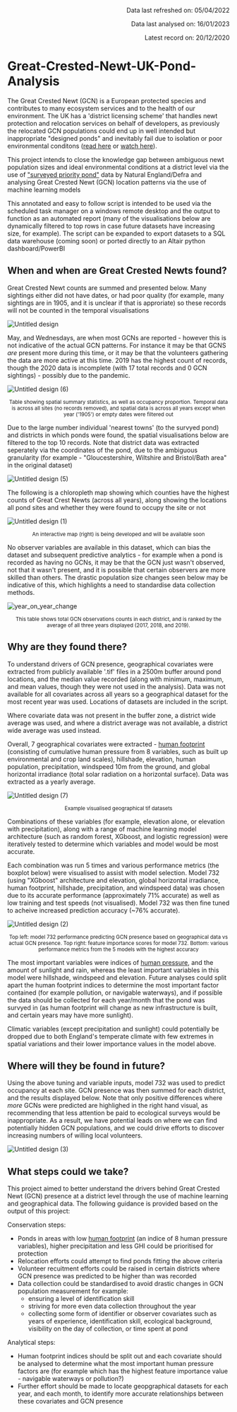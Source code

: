 <p align="right">Data last refreshed on: 05/04/2022 </p>
<p align="right">Data last analysed on: 16/01/2023</p>
<p align="right">Latest record on: 20/12/2020 </p>

# Great-Crested-Newt-UK-Pond-Analysis

The Great Crested Newt (GCN) is a European protected species and contributes to many ecosystem services and to the health of our environment. The UK has a 'district licensing scheme' that handles newt protection and relocation services on behalf of developers, as previously the relocated GCN populations could end up in well intended but inappropriate "designed ponds"  and inevitably fail due to isolation or poor environmental conditons ([read here](https://freshwaterhabitats.org.uk/projects/newt-conservation/#:~:text=The%20new%20approach%20focuses%20on,newts%20can%20breed%20and%20thrive) or [watch here](https://www.youtube.com/watch?v=efJ0YYD1MbM)). 

This project intends to close the knowledge gap between ambiguous newt population sizes and ideal environmental conditions at a district level via the use of ["surveyed priority pond"](https://naturalengland-defra.opendata.arcgis.com/datasets/Defra::surveyed-priority-ponds-england/about) data by Natural England/Defra and analysing Great Crested Newt (GCN) location patterns via the use of machine learning models

This annotated and easy to follow script is intended to be used via the scheduled task manager on a windows remote desktop and the output to function as an automated report (many of the visualisations below are dynamically filtered to top rows in case future datasets have increasing size, for example). The script can be expanded to export datasets to a SQL data warehouse (coming soon) or ported directly to an Altair python dashboard/PowerBI

## When and when are Great Crested Newts found?

Great Crested Newt counts are summed and presented below. Many sightings either did not have dates, or had poor quality (for example, many sightings are in 1905, and it is unclear if that is approriate) so these records will not be counted in the temporal visualisations

![Untitled design](https://user-images.githubusercontent.com/122735369/212549286-e11f6132-33ad-42ec-b2bb-a074f38acf66.jpg)

May, and Wednesdays, are when most GCNs are reported - however this is not indicative of the actual GCN patterns. For instance it may be that GCNS _are_ present more during this time, or it may be that the volunteers gathering the data are more active at this time. 2019 has the highest count of records, though the 2020 data is incomplete (with 17 total records and 0 GCN sightings) - possibly due to the pandemic.

![Untitled design (6)](https://user-images.githubusercontent.com/122735369/212550950-9ac21a6f-07b3-4488-b541-c55c8d491bda.jpg)
<p align="center"><sup>Table showing spatial summary statistics, as well as occupancy proportion. Temporal data is across all sites (no records removed), and spatial data is across all years except when year ('1905') or empty dates were filtered out</sup></p>

Due to the large number individual 'nearest towns' (to the survyed pond) and districts in which ponds were found, the spatial visualisations below are filtered to the top 10 records. Note that district data was extracted seperately via the coordinates of the pond, due to the ambiguous granularity (for example - "Gloucestershire, Wiltshire and Bristol/Bath area" in the original dataset)

![Untitled design (5)](https://user-images.githubusercontent.com/122735369/212550996-275f2d32-39c7-476c-ac56-f4d47f796300.jpg)

The following is a chloropleth map showing which counties have the highest counts of Great Crest Newts (across all years), along showing the locations all pond sites and whether they were found to occupy the site or not

![Untitled design (1)](https://user-images.githubusercontent.com/122735369/212669721-84fe39f2-2ce8-448b-8196-917dca53f4ff.png)
<p align="center"><sup>An interactive map (right) is being developed and will be available soon</sup></p>

No observer variables are available in this dataset, which can bias the dataset and subsequent predictive analytics - for example when a pond is recorded as having no GCNs, it may be that the GCN just wasn't observed, not that it wasn't present, and it is possible that certain observers are more skilled than others. The drastic population size changes seen below may be indicative of this, which highlights a need to standardise data collection methods.

![year_on_year_change](https://user-images.githubusercontent.com/122735369/212964226-8cefec1e-a4d0-4932-8b2e-d636e6a11e67.png)

<p align="center"><sup>This table shows total GCN observations counts in each district, and is ranked by the average of all three years displayed (2017, 2018, and 2019).</sup></p>

## Why are they found there?

To understand drivers of GCN presence, geographical covariates were extracted from publicly available '.tif' files in a 2500m buffer around pond locations, and the median value recorded (along with minimum, maximum, and mean values, though they were not used in the analysis). Data was not available for all covariates across all years so a geographical dataset for the most recent year was used. Locations of datasets are included in the script.

Where covariate data was not present in the buffer zone, a district wide average was used, and where a district average was not available, a district wide average was used instead.

Overall, 7 geographical covariates were extracted - [human footprint](https://sedac.ciesin.columbia.edu/data/set/wildareas-v3-2009-human-footprint) (consisting of cumulative human pressure from 8 variables, such as built up environmental and crop land scales), hillshade, elevation, human population, precipitation, windspeed 10m from the ground, and global horizontal irradiance (total solar radiation on a horizontal surface). Data was extracted as a yearly average.

![Untitled design (7)](https://user-images.githubusercontent.com/122735369/212551258-9d945a85-0aea-47fe-a32b-8f498c68ca96.jpg)

<p align="center"><sup>Example visualised geographical tif datasets</sup></p>

Combinations of these variables (for example, elevation alone, or elevation with precipitation), along with a range of machine learning model architecture (such as random forest, XGboost, and logistic regression) were iteratively tested to determine which variables and model would be most accurate.

Each combination was run 5 times and various performance metrics (the boxplot below) were visualised to assist with model selection. Model 732 (using "XGboost" architecture and elevation, global horizontal irradiance, human footprint, hillshade, precipitation, and windspeed data) was chosen due to its accurate performance (approximately 71% accurate) as well as low training and test speeds (not visualised). Model 732 was then fine tuned to acheive increased prediction accuracy (~76% accurate).

![Untitled design (2)](https://user-images.githubusercontent.com/122735369/212969463-2fb9d16e-3df3-42b9-85e2-f220e76166e0.png)

<p align="center"><sup>Top left: model 732 performance predicting GCN presence based on geographical data vs actual GCN presence. Top right: feature importance scores for model 732. Bottom: various performance metrics from the 5 models with the highest accuracy</sup></p>

The most important variables were indices of [human pressure](https://sedac.ciesin.columbia.edu/data/set/wildareas-v3-2009-human-footprint), and the amount of sunlight and rain, whereas the least important variables in this model were hillshade, windspeed and elevation. Future analyses could split apart the human footprint indices to determine the most important factor contained (for example pollution, or navigable waterways), and if possible the data should be collected for each year/month that the pond was survyed in (as human footprint will change as new infrastructure is built, and certain years may have more sunlight).

Climatic variables (except precipitation and sunlight) could potentially be dropped due to both England's temperate climate with few extremes in spatial variations and their lower importance values in the model above.

## Where will they be found in future?

Using the above tuning and variable inputs, model 732 was used to predict occupancy at each site. GCN presence was then summed for each district, and the results displayed below. Note that only positive differences where _more_ GCNs were predicted are highlighed in the right hand visual, as recommending that less attention be paid to ecological surveys would be inappropriate. As a result, we have potential leads on where we can find potentially hidden GCN populations, and we could drive efforts to discover increasing numbers of willing local volunteers.

![Untitled design (3)](https://user-images.githubusercontent.com/122735369/212971941-19e94848-fed2-44cd-b610-88f862843398.png)

## What steps could we take?

This project aimed to better understand the drivers behind Great Crested Newt (GCN) presence at a district level through the use of machine learning and geographical data. The following guidance is provided based on the output of this project:

Conservation steps:
- Ponds in areas with low [human footprint](https://sedac.ciesin.columbia.edu/data/set/wildareas-v3-2009-human-footprint) (an indice of 8 human pressure variables), higher precipitation and less GHI could be prioritised for protection
- Relocation efforts could attempt to find ponds fitting the above criteria
- Volunteer recuitment efforts could be raised in certain districts where GCN presence was predicted to be higher than was recorded
- Data collection could be standardised to avoid drastic changes in GCN population measurement for example:
    - ensuring a level of identification skill
    - striving for more even data collection throughout the year
    - collecting some form of identifier or observer covariates such as years of experience, identification skill, ecological background, visibility on the day of collection, or time spent at pond

Analytical steps:
- Human footprint indices should be split out and each covariate should be analysed to determine what the most important human pressure factors are (for example which has the highest feature importance value - navigable waterways or pollution?)
- Further effort should be made to locate geopgraphical datasets for each year, and each month, to identify more accurate relationships between these covariates and GCN presence
